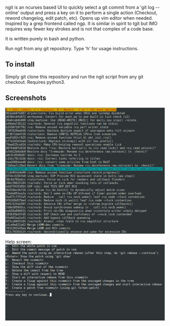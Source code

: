 ngit is an ncurses based UI to quickly select a git commit from a 'git log
--online' output and press a key on it to perform a single action (Checkout,
reword changelog, edit patch, etc). Opens up vim editor when needed. Inspired
by a grep frontend called ngp. It is similar in spirit to tgit but IMO requires
way fewer key strokes and is not that complex of a code base.

It is written purely in bash and python.

Run ngit from any git repository. Type 'h' for usage instructions.

To install
----------
Simply git clone this repository and run the ngit script from any git checkout.
Requires python3.

Screenshots
-----------
![Screen1](/images/screen1.png)

Help screen:
![Screen2](/images/screen2.png)
